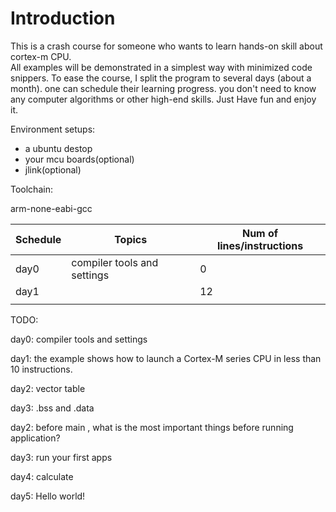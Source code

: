 # Introduction

This is a crash course for someone who wants to learn hands-on skill about cortex-m CPU.   
All examples will be demonstrated in a simplest way with minimized code snippers. To ease the course, I split the program to several days (about a month). one can schedule their learning progress. you don't need to know any computer algorithms or other high-end skills. Just  Have fun and enjoy it.





Environment setups:

- a ubuntu destop
-  your mcu boards(optional)
-  jlink(optional)



Toolchain:

arm-none-eabi-gcc



| Schedule | Topics                      | Num of lines/instructions |
| -------- | --------------------------- | ------------------------- |
| day0     | compiler tools and settings | 0                         |
| day1     |                             | 12                        |
|          |                             |                           |



TODO:

day0: compiler tools and settings

day1:  the example  shows how to launch a Cortex-M series CPU in less than 10 instructions.

day2: vector table

day3: .bss and .data 

day2: before main , what is the most important things before running application?

day3: run your first apps

day4: calculate 

day5:  Hello world!





